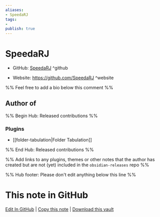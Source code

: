 ```yaml
---
aliases:
- SpeedaRJ
tags:
- 
publish: true
---
```


# SpeedaRJ

- GitHub: [SpeedaRJ](https://github.com/SpeedaRJ/) ^github
<!-- - Discord: `@` ^discord-->
- Website: <https://github.com/SpeedaRJ> ^website
<!-- - [[Publish sites|Publish site]]: <https://> ^publish-->

%% Feel free to add a bio below this comment %%


## Author of

%% Begin Hub: Released contributions %%
### Plugins
- [[folder-tabulation|Folder Tabulation]]

%% End Hub: Released contributions %%

%% Add links to any plugins, themes or other notes that the author has created but are not (yet) included in the `obsidian-releases` repo %%

<!--
### Unlisted plugins
-->

<!--
### Others
-->

<!--
## Sponsor this author
-->

<!-- - [[GitHub sponsors]]: [Sponsor @SpeedaRJ on GitHub Sponsors](https://github.com/sponsors/SpeedaRJ) ^github-sponsor-->
<!-- - [[Buy me a coffee]]: <https://> ^buy-me-a-coffee-->
<!-- - [[PayPal]]: <https://> ^paypal-->
<!-- - [[Patreon]]: <https://> ^patreon-->

<!--
## Follow this author
-->

<!-- - [[YouTube Channels|On YouTube]]: <https://> ^youtube-->
<!-- - Twitter: <https://> ^twitter-->
<!-- - ... -->

%% Hub footer: Please don't edit anything below this line %%

# This note in GitHub

<span class="git-footer">[Edit In GitHub](https://github.dev/obsidian-community/obsidian-hub/blob/main/01%20-%20Community/People/SpeedaRJ.md "git-hub-edit-note") | [Copy this note](https://raw.githubusercontent.com/obsidian-community/obsidian-hub/main/01%20-%20Community/People/SpeedaRJ.md "git-hub-copy-note") | [Download this vault](https://github.com/obsidian-community/obsidian-hub/archive/refs/heads/main.zip "git-hub-download-vault") </span>
